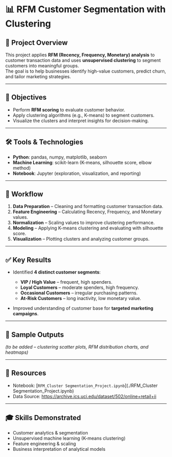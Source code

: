 # 📊 RFM Customer Segmentation with Clustering

## 📄 Project Overview
This project applies **RFM (Recency, Frequency, Monetary) analysis** to customer transaction data and uses **unsupervised clustering** to segment customers into meaningful groups.  
The goal is to help businesses identify high-value customers, predict churn, and tailor marketing strategies.

---

## 🎯 Objectives
- Perform **RFM scoring** to evaluate customer behavior.  
- Apply clustering algorithms (e.g., K-means) to segment customers.  
- Visualize the clusters and interpret insights for decision-making.  

---

## 🛠️ Tools & Technologies
- **Python**: pandas, numpy, matplotlib, seaborn  
- **Machine Learning**: scikit-learn (K-means, silhouette score, elbow method)  
- **Notebook**: Jupyter (exploration, visualization, and reporting)  

---

## 📂 Workflow
1. **Data Preparation** – Cleaning and formatting customer transaction data.  
2. **Feature Engineering** – Calculating Recency, Frequency, and Monetary values.  
3. **Normalization** – Scaling values to improve clustering performance.  
4. **Modeling** – Applying K-means clustering and evaluating with silhouette score.  
5. **Visualization** – Plotting clusters and analyzing customer groups.  

---

## ✅ Key Results
- Identified **4 distinct customer segments**:  
  - **VIP / High Value** – frequent, high spenders.  
  - **Loyal Customers** – moderate spenders, high frequency.  
  - **Occasional Customers** – irregular purchasing patterns.  
  - **At-Risk Customers** – long inactivity, low monetary value.  

- Improved understanding of customer base for **targeted marketing campaigns**.  

---

## 📸 Sample Outputs
*(to be added – clustering scatter plots, RFM distribution charts, and heatmaps)*  

---

## 🔗 Resources
- Notebook: [`RFM_Cluster Segmentation_Project.ipynb`](./RFM_Cluster Segmentation_Project.ipynb)  
- Data Source: https://archive.ics.uci.edu/dataset/502/online+retail+ii

---

## 🎓 Skills Demonstrated
- Customer analytics & segmentation  
- Unsupervised machine learning (K-means clustering)  
- Feature engineering & scaling  
- Business interpretation of analytical models  
